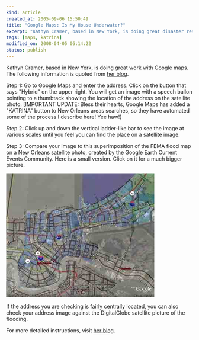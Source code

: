 ```yaml
--- 
kind: article
created_at: 2005-09-06 15:50:49
title: "Google Maps: Is My House Underwater?"
excerpt: "Kathyn Cramer, based in New York, is doing great disaster response work with Google maps."
tags: [maps, katrina]
modified_on: 2008-04-05 06:14:22
status: publish
---
```


Kathyn Cramer, based in New York, is doing great work with Google maps. The following information is quoted from <a href="http://www.kathryncramer.com/kathryn_cramer/2005/09/how_to_find_out.html">her blog</a>. 

Step 1: Go to Google Maps and enter the address. Click on the button that says "Hybrid" on the upper right. You will get an image with a speech ballon pointing to a thumbtack showing the location of the address on the satellite photo.
[IMPORTANT UPDATE: Bless their hearts, Google Maps has added a "KATRINA" button to New Orleans areas searches, so they have automated some of the process I describe here! Yee haw!]

Step 2: Click up and down the vertical ladder-like bar to see the image at various scales until you feel you can find the place on a satellite image.

Step 3: Compare your image to this superimposition of the FEMA flood map on a New Orleans satellite photo, created by the Google Earth Current Events Community. Here is a small version. Click on it for a much bigger picture.

<img alt="nola_fema_floodmap" src="/images/nola_fema_floodmap.jpg" width="400" height="334" />

If the address you are checking is fairly centrally located, you can also check your address image against the DigitalGlobe satellite picture of the flooding. 

For more detailed instructions, visit <a href="http://www.kathryncramer.com/kathryn_cramer/2005/09/how_to_find_out.html">her blog</a>.
